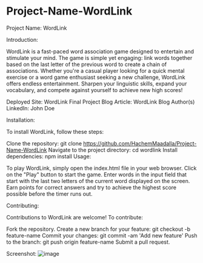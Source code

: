 # Project-Name-WordLink
Project Name: WordLink

Introduction:

WordLink is a fast-paced word association game designed to entertain and stimulate your mind. The game is simple yet engaging: link words together based on the last letter of the previous word to create a chain of associations. Whether you're a casual player looking for a quick mental exercise or a word game enthusiast seeking a new challenge, WordLink offers endless entertainment. Sharpen your linguistic skills, expand your vocabulary, and compete against yourself to achieve new high scores!

Deployed Site: WordLink
Final Project Blog Article: WordLink Blog
Author(s) LinkedIn: John Doe

Installation:

To install WordLink, follow these steps:

Clone the repository: git clone https://github.com/HachemMaadalla/Project-Name-WordLink
Navigate to the project directory: cd wordlink
Install dependencies: npm install
Usage:

To play WordLink, simply open the index.html file in your web browser. Click on the "Play" button to start the game. Enter words in the input field that start with the last two letters of the current word displayed on the screen. Earn points for correct answers and try to achieve the highest score possible before the timer runs out.

Contributing:

Contributions to WordLink are welcome! To contribute:

Fork the repository.
Create a new branch for your feature: git checkout -b feature-name
Commit your changes: git commit -am 'Add new feature'
Push to the branch: git push origin feature-name
Submit a pull request.

Screenshot:
![image](https://github.com/HachemMaadalla/Project-Name-WordLink/assets/138704463/55b07adb-c269-48dc-b8ce-a11ddba34774)
